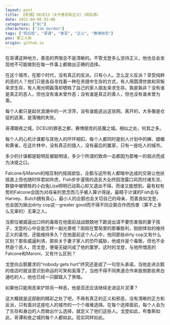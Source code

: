 ```yaml
---
layout: post
title: 【哥谭】S01E13（关于善恶和正义）（观后感）
date: 2021-04-08 03:00
categories: ["DC"]
characters: ["Jim Gordon"]
tags: ["观后感", "哥谭", "善恶", "正义", "赛博朋克"]
pov: 第三人称
origin: github.io
---
```


在哥谭这种地方，善恶的界限总不是清晰的。不管戈登多么坚持正义，他也总会发现他不可能做到在每一件事上都做出正确的选择。

在这个城市，在那个时代，没有真正的反派，只有小人。怎么定义反派？享受纯粹的恶的人？他们只是各自寻找着一种在夹缝中生存的方式，有人用圆滑世故和背叛来求生存，有人用光明磊落却牺牲了自己的家人朋友来求生存。孰是孰非？没有谁是真正的恶人，但也没有谁未曾作恶；没有谁是真正的善人，但也没有谁未曾为善。

每个人都只是起伏浪潮中的一片浮萍，没有谁能逃出这张网。离开的，大多像是仓促的逃离，是落魄的失败。

哥谭跟夜之城，DCEU的罪恶之都，赛博朋克的恶魔之城。相似之处，何其之多。

每个人的心机计谋都与其他人的环环相扣，每个人都同时是别人计划中的蝉、螳螂和黄雀，在这片林中，没有真正的猎人，没有最后的赢家，只有一座吃人的城市。

多少的计谋都是聪明反被聪明误，多少个所谓的致命一击都因为那唯一的弱点而成为决堤之口。

Falcone与Maroni的相互制约摇摇欲坠，企鹅与这所有人都暗中达成的交易让他扶摇直上但也随时伴君如伴虎，Fish步步谨慎的造反大业终因泄露口风而付诸东流，群狼中被牺牲的小白兔Liza明明已动真心却又退出不得。而谁又能想到，最有权有势的Falcone会因为对母亲的思念而几乎被人算计得逞，最精于计谋的Fish会与Harvey、Butch拥有真心，最小人的企鹅也会关切自己的母亲，而善良如戈登，也会因为揪出dirty cop这一greater good而不得不同企鹅合作而伤害（算不上多么无辜的）无辜之人。

当那位被威逼出口供的毒贩在他面前战战兢兢地下跪说出请不要伤害我的妻子孩子，戈登的心中会是怎样一副光景呢？刚刚在警局里的那番胜利，刚刚体验的维持正义的喜悦，还能维持多久？在他面前这个人心中，他同那些dirty cop又有什么区别？那些威逼利诱，那些关于妻子家人的恐吓威胁，他或许是个毒贩，但也不全然是个恶人，而戈登，便毫无疑问成了他的噩梦。这时的戈登，与他所憎恶的Falcone和Maroni，又有什么区别？

戈登向企鹅要求的“nobody gets hurt”终究还是成了一句空头承诺。当他走进企鹅的夜店时就该意识到命运的可笑和奚落了，当他不得不同黑道合作来扳倒那些黑白通吃的人，他也已经一只脚踏入了黑暗。

如果他只能用恶来铲除另一种恶，他是否还应该继续走进这片泥潭？

这大概就是这部剧的精彩之处了吧，不再有真正的正义和邪恶，没有清晰的正方和反派，只有面对这座吃人的城市的一个个艰难选择。在每个选择面前，每个人会为了生存和身边的人而做出什么选择，就定义了他们这些人。戈登如此，布鲁斯如此，哥谭和夜之城的每个人都如此。现实同样如此。
